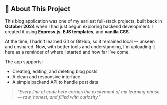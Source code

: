 ## 📝 About This Project

This blog application was one of my earliest full-stack projects, built back in **October 2024** when I had just begun exploring backend development. I created it using **Express.js**, **EJS templates**, and **vanilla CSS**.

At the time, I hadn't learned Git or GitHub, so it remained local — unseen and unshared. Now, with better tools and understanding, I'm uploading it here as a reminder of where I started and how far I’ve come.

The app supports:
- Creating, editing, and deleting blog posts
- A clean and responsive interface
- A simple backend API to handle post data

> _"Every line of code here carries the excitement of my learning phase — raw, honest, and filled with curiosity."_
